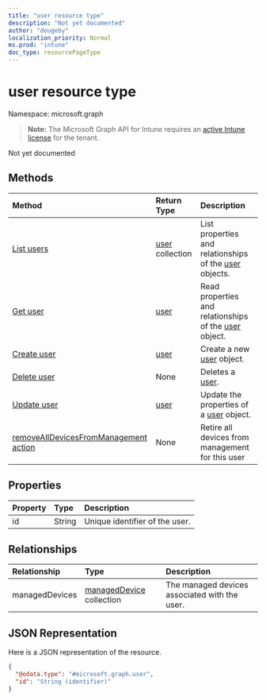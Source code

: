 ```yaml
---
title: "user resource type"
description: "Not yet documented"
author: "dougeby"
localization_priority: Normal
ms.prod: "intune"
doc_type: resourcePageType
---
```


# user resource type

Namespace: microsoft.graph

> **Note:** The Microsoft Graph API for Intune requires an [active Intune license](https://go.microsoft.com/fwlink/?linkid=839381) for the tenant.

Not yet documented

## Methods
|Method|Return Type|Description|
|:---|:---|:---|
|[List users](../api/intune-devices-user-list.md)|[user](../resources/intune-devices-user.md) collection|List properties and relationships of the [user](../resources/intune-devices-user.md) objects.|
|[Get user](../api/intune-devices-user-get.md)|[user](../resources/intune-devices-user.md)|Read properties and relationships of the [user](../resources/intune-devices-user.md) object.|
|[Create user](../api/intune-devices-user-create.md)|[user](../resources/intune-devices-user.md)|Create a new [user](../resources/intune-devices-user.md) object.|
|[Delete user](../api/intune-devices-user-delete.md)|None|Deletes a [user](../resources/intune-devices-user.md).|
|[Update user](../api/intune-devices-user-update.md)|[user](../resources/intune-devices-user.md)|Update the properties of a [user](../resources/intune-devices-user.md) object.|
|[removeAllDevicesFromManagement action](../api/intune-devices-user-removealldevicesfrommanagement.md)|None|Retire all devices from management for this user|

## Properties
|Property|Type|Description|
|:---|:---|:---|
|id|String|Unique identifier of the user.|

## Relationships
|Relationship|Type|Description|
|:---|:---|:---|
|managedDevices|[managedDevice](../resources/intune-devices-manageddevice.md) collection|The managed devices associated with the user.|

## JSON Representation
Here is a JSON representation of the resource.
<!-- {
  "blockType": "resource",
  "keyProperty": "id",
  "@odata.type": "microsoft.graph.user"
}
-->
``` json
{
  "@odata.type": "#microsoft.graph.user",
  "id": "String (identifier)"
}
```



